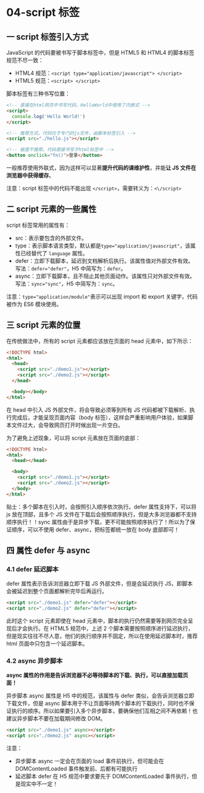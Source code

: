# 04-script 标签

## 一 script 标签引入方式

JavaScript 的代码要被书写于脚本标签中，但是 HTML5 和 HTML4 的脚本标签规范不尽一致：

- HTML4 规范：`<script type="application/javascript"> </script>`
- HTML5 规范：`<script> </script>`

脚本标签有三种书写位置：

```html
<!-- 直接在html网页中书写代码，HelloWorld中使用了内嵌式 -->
<script>
  console.log('Hello World!')
</script>

<!-- 推荐方式。代码位于专门的js文件，由脚本标签引入 -->
<script src="./hello.js"></script>

<!-- 极度不推荐。代码直接书写于html标签中 -->
<button onclick="fn()">登录</button>
```

一般推荐使用外联式，因为这样可以显著**提升代码的课维护性**，并能**让 JS 文件在浏览器中获得缓存**。

注意：script 标签中的代码不能出现 `</script>`，需要转义为：`<\/script>`

## 二 script 元素的一些属性

script 标签常用的属性有：

- src：表示要包含的外部文件。
- type：表示脚本语言类型，默认都是`type="application/javascript"`，该属性已经替代了 `language` 属性。
- defer：立即下载脚本，延迟到文档解析后执行。该属性值对外部文件有效。写法：`defer="defer"`，H5 中简写为：`defer`。
- async：立即下载脚本，且不阻止其他页面动作。该属性只对外部文件有效。写法：`sync="sync"`，H5 中简写为：`sync`。

注意：`type="application/module"`表示可以出现 import 和 export 关键字，代码被作为 ES6 模块使用。

## 三 script 元素的位置

在传统做法中，所有的 script 元素都应该放在页面的 head 元素中，如下所示：

```html
<!DOCTYPE html>
<html>
  <head>
    <script src="./demo1.js"></script>
    <script src="./demo2.js"></script>
  </head>

  <body></body>
</html>
```

在 head 中引入 JS 外部文件，将会导致必须等到所有 JS 代码都被下载解析、执行完成后，才能呈现页面内容（body 标签），这样会严重影响用户体验，如果脚本文件过大，会导致网页打开时候出现一片空白。

为了避免上述现象，可以将 script 元素放在页面的底部：

```html
<!DOCTYPE html>
<html>
  <head></head>

  <body>
    <script src="./demo1.js"></script>
    <script src="./demo2.js"></script>
  </body>
</html>
```

贴士：多个脚本在引入时，会按照引入顺序依次执行。defer 属性支持下，可以将 js 放在顶部，且多个 JS 文件在下载后会按照顺序执行，但是大多浏览器都不支持顺序执行！！sync 属性由于是异步下载，更不可能按照顺序执行了！所以为了保证顺序，可以不使用 defer、async，把标签都统一放在 body 底部即可！

## 四 属性 defer 与 async

### 4.1 defer 延迟脚本

defer 属性表示告诉浏览器立即下载 JS 外部文件，但是会延迟执行 JS，即脚本会被延迟到整个页面都解析完毕后再运行。

```html
<script src="./demo1.js" defer="defer"></script>
<script src="./demo2.js" defer="defer"></script>
```

此时这个 script 元素即使在 head 元素中，脚本的执行仍然需要等到网页完全呈现后才会执行。在 HTML5 规范中，上述 2 个脚本需要按照顺序进行延迟执行，但是现实往往不尽人意，他们的执行顺序并不固定，所以在使用延迟脚本时，推荐 html 页面中只包含一个延迟脚本。

### 4.2 async 异步脚本

**async 属性的作用是告诉浏览器不必等待脚本的下载、执行，可以直接加载页面！**

异步脚本 async 属性是 H5 中的规范，该属性与 defer 类似，会告诉浏览器立即下载文件，但是 async 脚本用于不让页面等待两个脚本的下载执行，同时也不保证执行的顺序。所以如果要引入多个异步脚本，要确保他们互相之间不再依赖！也建议异步脚本不要在加载期间修改 DOM。

```html
<script src="./demo1.js" async></script>
<script src="./demo2.js" async></script>
```

注意：

- 异步脚本 async 一定会在页面的 load 事件前执行，但可能会在 DOMContentLoaded 事件触发前、后都有可能执行
- 延迟脚本 defer 在 H5 规范中要求要先于 DOMContentLoaded 事件执行，但是现实中不一定！
